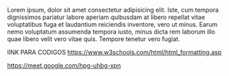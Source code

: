 
  Lorem ipsum, dolor sit amet consectetur adipisicing elit. Iste, cum tempora dignissimos pariatur labore aperiam quibusdam at libero repellat vitae voluptatibus fuga et laudantium reiciendis inventore, vero ut minus. Earum nemo voluptatum assumenda tempora iusto, minus dicta rem laborum illo quae libero velit vero vitae quis. Tempore tenetur vero fugiat.

lINK PARA CODIGOS 
https://www.w3schools.com/html/html_formatting.asp

https://meet.google.com/hpg-uhbg-xpn